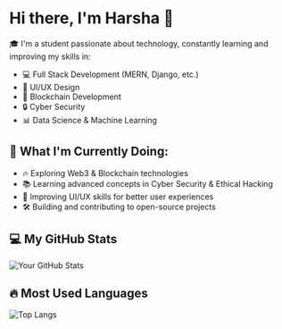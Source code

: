 # Hi there, I'm Harsha 👋

🎓 I'm a student passionate about technology, constantly learning and improving my skills in:
- 💻 Full Stack Development (MERN, Django, etc.)
- 🎨 UI/UX Design
- 🔗 Blockchain Development
- 🔒 Cyber Security
- 📊 Data Science & Machine Learning

## 🚀 What I'm Currently Doing:
- 🔥 Exploring Web3 & Blockchain technologies
- 📚 Learning advanced concepts in Cyber Security & Ethical Hacking
- 🎨 Improving UI/UX skills for better user experiences
- 🛠 Building and contributing to open-source projects

## 💻 My GitHub Stats
![Your GitHub Stats](https://github-readme-stats.vercel.app/api?username=Harsha1849&show_icons=true&theme=dark)

## 🔥 Most Used Languages
![Top Langs](https://github-readme-stats.vercel.app/api/top-langs/?username=Harsha1849&layout=compact&theme=dark)

